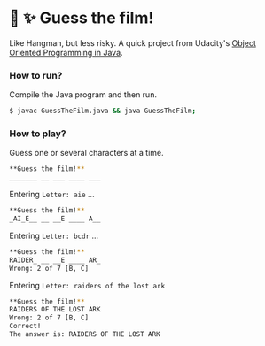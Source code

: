 # 🎥 ✨ Guess the film!

Like Hangman, but less risky. A quick project from Udacity's [Object Oriented Programming in Java](https://www.udacity.com/course/object-oriented-programming-in-java--ud283).

### How to run?

Compile the Java program and then run.

```bash
$ javac GuessTheFilm.java && java GuessTheFilm;
```

### How to play?

Guess one or several characters at a time.

```bash
**Guess the film!**
_______ __ ___ ____ ___
```

Entering `Letter: aie` ...


```bash
**Guess the film!**
_AI_E__ __ __E ____ A__
```

Entering `Letter: bcdr` ...

```bash
**Guess the film!**
RAIDER_ __ __E ____ AR_
Wrong: 2 of 7 [B, C]
```

Entering `Letter: raiders of the lost ark`

```bash
**Guess the film!**
RAIDERS OF THE LOST ARK
Wrong: 2 of 7 [B, C]
Correct!
The answer is: RAIDERS OF THE LOST ARK
```


